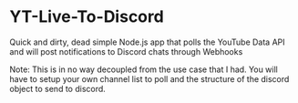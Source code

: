 # YT-Live-To-Discord
Quick and dirty, dead simple Node.js app that polls the YouTube Data API and will post notifications to Discord chats through Webhooks

Note:
This is in no way decoupled from the use case that I had. You will have to setup your own channel list to poll and the structure of the discord object to send to discord.

